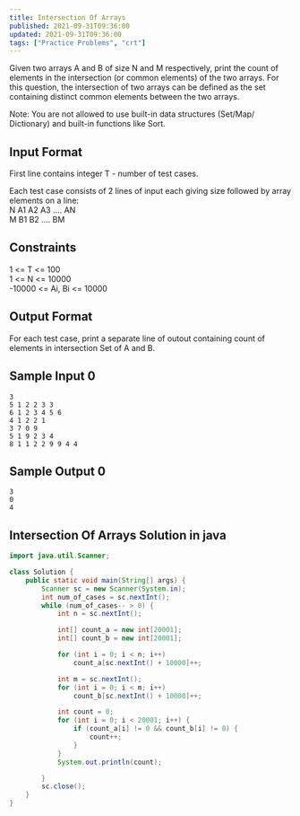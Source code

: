 ```yaml
---
title: Intersection Of Arrays
published: 2021-09-31T09:36:00
updated: 2021-09-31T09:36:00
tags: ["Practice Problems", "crt"]
---
```


Given two arrays A and B of size N and M respectively, print the count of
elements in the intersection (or common elements) of the two arrays.
For this question, the intersection of two arrays can be defined as the set
containing distinct common elements between the two arrays.

Note: You are not allowed to use built-in data structures (Set/Map/
Dictionary) and built-in functions like Sort.

## Input Format

First line contains integer T - number of test cases.

Each test case consists of 2 lines of input each giving size followed by
array elements on a line:\
N A1 A2 A3 .... AN\
M B1 B2 .... BM

## Constraints

1 <= T <= 100\
1 <= N <= 10000\
-10000 <= Ai, Bi <= 10000

## Output Format

For each test case, print a separate line of outout containing count of
elements in intersection Set of A and B.

## Sample Input 0

```
3
5 1 2 2 3 3
6 1 2 3 4 5 6
4 1 2 2 1
3 7 0 9
5 1 9 2 3 4
8 1 1 2 2 9 9 4 4
```

## Sample Output 0

```
3
0
4
```

## Intersection Of Arrays Solution in java

```java
import java.util.Scanner;

class Solution {
    public static void main(String[] args) {
        Scanner sc = new Scanner(System.in);
        int num_of_cases = sc.nextInt();
        while (num_of_cases-- > 0) {
            int n = sc.nextInt();

            int[] count_a = new int[20001];
            int[] count_b = new int[20001];

            for (int i = 0; i < n; i++)
                count_a[sc.nextInt() + 10000]++;

            int m = sc.nextInt();
            for (int i = 0; i < m; i++)
                count_b[sc.nextInt() + 10000]++;

            int count = 0;
            for (int i = 0; i < 20001; i++) {
                if (count_a[i] != 0 && count_b[i] != 0) {
                    count++;
                }
            }
            System.out.println(count);

        }
        sc.close();
    }
}
```
